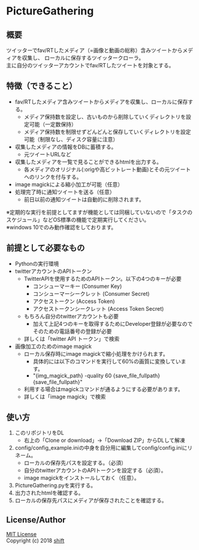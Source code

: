 # PictureGathering


## 概要
ツイッターでfav/RTしたメディア（=画像と動画の総称）含みツイートからメディアを収集し、
ローカルに保存するツイッタークローラ。  
主に自分のツイッターアカウントでfav/RTしたツイートを対象とする。


## 特徴（できること）
- fav/RTしたメディア含みツイートからメディアを収集し、ローカルに保存する。  
    - メディア保持数を設定し、古いものから削除していくディレクトリを設定可能（一定数保持）  
    - メディア保持数を制限せずどんどんと保存していくディレクトリを設定可能（制限なし、ディスク容量に注意）  
- 収集したメディアの情報をDBに蓄積する。  
    - 元ツイートURLなど  
- 収集したメディアを一覧で見ることができるhtmlを出力する。  
    - 各メディアのオリジナル(:origや高ビットレート動画)とその元ツイートへのリンクを付与する。  
- image magickによる縮小加工が可能（任意）  
- 処理完了時に通知ツイートを送る（任意）  
    - 前日以前の通知ツイートは自動的に削除されます。  

※定期的な実行を前提としてますが機能としては同梱していないので「タスクのスケジュール」などOS標準の機能で定期実行してください。  
※windows 10でのみ動作確認をしております。  


## 前提として必要なもの
- Pythonの実行環境
- twitterアカウントのAPIトークン
    - TwitterAPIを使用するためのAPIトークン。以下の4つのキーが必要
        - コンシューマーキー (Consumer Key)
        - コンシューマーシークレット (Consumer Secret)
        - アクセストークン (Access Token)
        - アクセストークンシークレット (Access Token Secret)
    - もちろん自分のtwitterアカウントも必要
        - 加えて上記4つのキーを取得するためにDeveloper登録が必要なのでそのための電話番号の登録が必要
    - 詳しくは「twitter API トークン」で検索
- 画像加工のためのimage magick
    - ローカル保存時にimage magickで縮小処理をかけられます。
        - 具体的には以下のコマンドを実行して60%の画質に変換しています。
        - "{img_magick_path} -quality 60 {save_file_fullpath} {save_file_fullpath}"
    - 利用する場合はmagickコマンドが通るようにする必要があります。
    - 詳しくは「image magick」で検索


## 使い方
1. このリポジトリをDL
    - 右上の「Clone or download」->「Download ZIP」からDLして解凍
1. config/config_example.iniの中身を自分用に編集してconfig/config.iniにリネーム。
    - ローカルの保存先パスを設定する。（必須）
    - 自分のtwitterアカウントのAPIトークンを設定する（必須）。  
    - image magickをインストールしておく（任意）。  
1. PictureGathering.pyを実行する。
1. 出力されたhtmlを確認する。
1. ローカルの保存先パスにメディアが保存されたことを確認する。


## License/Author
[MIT License](https://github.com/shift4869/PictureGathering/blob/master/LICENSE)  
Copyright (c) 2018 [shift](https://twitter.com/_shift4869)

